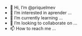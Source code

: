 - 👋 Hi, I’m @priquelmev
- 👀 I’m interested in aprender ...
- 🌱 I’m currently learning ...
- 💞️ I’m looking to collaborate on ...
- 📫 How to reach me ...

<!---
priquelmev/priquelmev is a ✨ special ✨ repository because its `README.md` (this file) appears on your GitHub profile.
You can click the Preview link to take a look at your changes.
--->
